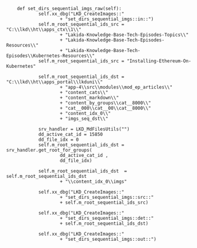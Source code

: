         def set_dirs_sequential_imgs_raw(self):
                self.xx_dbg("LKD_CreateImages::" 
                        + "set_dirs_sequential_imgs::in::")
                self.m_root_sequential_ids_src = "C:\\lkd\\ht\\apps_ctx\\1\\" 
                        + "Lakida-Knowledge-Base-Tech-Episodes-Topics\\" 
                        + "Lakida-Knowledge-Base-Tech-Episodes-Resources\\" 
                        + "Lakida-Knowledge-Base-Tech-Episodes\\Kubernetes-Resources\\"
                self.m_root_sequential_ids_src = "Installing-Ethereum-On-Kubernetes"

                self.m_root_sequential_ids_dst = "C:\\lkd\\ht\\apps_portal\\lkduni\\" 
                        + "app-4\\src\\modules\\mod_ep_articles\\" 
                        + "content_cats\\" 
                        + "content_markdown\\" 
                        + "content_by_groups\\cat__8000\\" 
                        + "cat__000\\cat__00\\cat__8000\\" 
                        + "content_idx_0\\" 
                        + "imgs_seq_dst\\"

                srv_handler = LKD_MdFilesUtils("")
                dd_active_cat_id = 15850
                dd_file_idx = 0
                self.m_root_sequential_ids_dst = srv_handler.get_root_for_groups(  
                        dd_active_cat_id , 
                        dd_file_idx)

                self.m_root_sequential_ids_dst  = self.m_root_sequential_ids_dst  
                        + "\\content_idx_0\\imgs"

                self.xx_dbg("LKD_CreateImages::" 
                        + "set_dirs_sequential_imgs::src::" 
                        + self.m_root_sequential_ids_src)

                self.xx_dbg("LKD_CreateImages::" 
                        + "set_dirs_sequential_imgs::det::" 
                        + self.m_root_sequential_ids_dst)

                self.xx_dbg("LKD_CreateImages::" 
                        + "set_dirs_sequential_imgs::out::")

